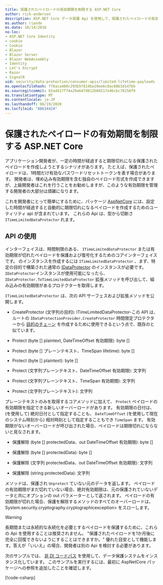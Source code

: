 ```yaml
---
title: 保護されたペイロードの有効期間を制限する ASP.NET Core
author: rick-anderson
description: ASP.NET Core データ保護 Api を使用して、保護されたペイロードの有効期間を制限する方法について説明します。
ms.author: riande
ms.date: 10/14/2016
no-loc:
- ASP.NET Core Identity
- cookie
- Cookie
- Blazor
- Blazor Server
- Blazor WebAssembly
- Identity
- Let's Encrypt
- Razor
- SignalR
uid: security/data-protection/consumer-apis/limited-lifetime-payloads
ms.openlocfilehash: f76aca460c293b5f814ba10ee6c8ac68b3d147bb
ms.sourcegitcommit: 65add17f74a29a647d812b04517e46cbc78258f9
ms.translationtype: MT
ms.contentlocale: ja-JP
ms.lasthandoff: 08/19/2020
ms.locfileid: "88634424"
---
```

# <a name="limit-the-lifetime-of-protected-payloads-in-aspnet-core"></a>保護されたペイロードの有効期間を制限する ASP.NET Core

アプリケーション開発者が、一定の時間が経過すると期限切れになる保護されたペイロードを作成しようとするシナリオがあります。 たとえば、保護されたペイロードは、1時間だけ有効なパスワードリセットトークンを表す場合があります。 開発者は、埋め込み有効期限を含む独自のペイロード形式を作成できますが、上級開発者はこれを行うことをお勧めしますが、このような有効期限を管理する開発者の大部分は煩雑になります。

これを開発者にとって簡単にするために、パッケージ [AspNetCore](https://www.nuget.org/packages/Microsoft.AspNetCore.DataProtection.Extensions/) には、設定した時間が経過すると自動的に期限切れになるペイロードを作成するためのユーティリティ api が含まれています。 これらの Api は、型から切断さ `ITimeLimitedDataProtector` れます。

## <a name="api-usage"></a>API の使用

インターフェイスは、時間制限のある、 `ITimeLimitedDataProtector` または有効期限が切れたペイロードを保護および復号化するためのコアインターフェイスです。 のインスタンスを作成するには `ITimeLimitedDataProtector` 、まず、特定の目的で構築された通常の [IDataProtector](xref:security/data-protection/consumer-apis/overview) のインスタンスが必要です。 `IDataProtector`インスタンスが使用可能になったら、 `IDataProtector.ToTimeLimitedDataProtector` 拡張メソッドを呼び出して、組み込みの有効期限があるプロテクターを取得します。

`ITimeLimitedDataProtector` は、次の API サーフェスおよび拡張メソッドを公開します。

* CreateProtector (文字列の目的): ITimeLimitedDataProtector-この API は、ルートの `IDataProtectionProvider.CreateProtector` 時間限定プロテクターから [目的のチェーン](xref:security/data-protection/consumer-apis/purpose-strings) を作成するために使用できるという点で、既存のと似ています。

* Protect (byte [] plaintext, DateTimeOffset 有効期限): byte []

* Protect (byte [] プレーンテキスト、TimeSpan lifetime): byte []

* Protect (byte [] plaintext): byte []

* Protect (文字列プレーンテキスト、DateTimeOffset 有効期限): 文字列

* Protect (文字列プレーンテキスト、TimeSpan 有効期間): 文字列

* Protect (文字列プレーンテキスト): 文字列

プレーンテキストのみを取得するコアメソッドに加えて、 `Protect` ペイロードの有効期限を指定できる新しいオーバーロードがあります。 有効期限の日付は、(を使用して) 絶対日付として指定することも、 `DateTimeOffset` (を使用して現在のシステム時刻から) 相対時刻として指定することもでき `TimeSpan` ます。 有効期限がないオーバーロードが呼び出された場合、ペイロードは期限切れにならないと見なされます。

* 保護解除 (byte [] protectedData、out DateTimeOffset 有効期限): byte []

* 保護解除 (byte [] protectedData): byte []

* 保護解除 (文字列 protectedData、out DateTimeOffset 有効期限): 文字列

* 保護解除 (string protectedData): 文字列

メソッドは、保護され `Unprotect` ていない元のデータを返します。 ペイロードの有効期限がまだ切れていない場合、絶対有効期限は、元の保護されていないデータと共にオプションの out パラメーターとして返されます。 ペイロードの有効期限が切れた場合、保護を解除するメソッドのすべてのオーバーロードは、System.security.cryptography.cryptographicexception> をスローします。

>[!WARNING]
> 長期間または永続的な永続化を必要とするペイロードを保護するために、これらの Api を使用することは推奨されません。 "保護されたペイロードを1か月後に完全に回復できないようにすることはできますか。" 優れた目安として機能します。答えが「いいえ」の場合、開発者は別の Api を検討する必要があります。

次のサンプルでは、 [非 DI コードパス](xref:security/data-protection/configuration/non-di-scenarios) を使用して、データ保護システムをインスタンス化しています。 このサンプルを実行するには、最初に AspNetCore パッケージへの参照を追加したことを確認します。

[!code-csharp[](limited-lifetime-payloads/samples/limitedlifetimepayloads.cs)]
